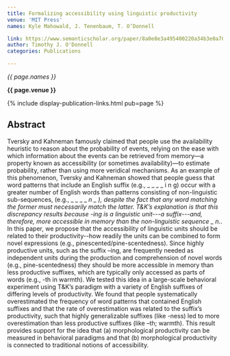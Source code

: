 ```yaml
---
title: Formalizing accessibility using linguistic productivity
venue: 'MIT Press'
names: Kyle Mahowald, J. Tenenbaum, T. O’Donnell

link: https://www.semanticscholar.org/paper/8a0e8e3a495400220a34b3e0a78fe1534c1fbd5b
author: Timothy J. O'Donnell
categories: Publications

---
```


*{{ page.names }}*

**{{ page.venue }}**

{% include display-publication-links.html pub=page %}

## Abstract

Tversky and Kahneman famously claimed that people use the availability heuristic to reason about the probability of events, relying on the ease with which information about the events can be retrieved from memory—a property known as accessibility (or sometimes availability)—to estimate probability, rather than using more veridical mechanisms. As an example of this phenomenon, Tversky and Kahneman showed that people guess that word patterns that include an English suffix (e.g., _ _ _ _ i n g) occur with a greater number of English words than patterns consisting of non-linguistic sub-sequences, (e.g., _ _ _ _ _n _ ), despite the fact that any word matching the former must necessarily match the latter. T&K’s explanation is that this discrepancy results because -ing is a linguistic unit---a suffix---and, therefore, more accessible in memory than the non-linguistic sequence _ n_.. In this paper, we propose that the accessibility of linguistic units should be related to their productivity--how readily the units can be combined to form novel expressions (e.g., pinescented/pine-scentedness). Since highly productive units, such as the suffix –ing, are frequently needed as independent units during the production and comprehension of novel words (e.g., pine-scentedness) they should be more accessible in memory than less productive suffixes, which are typically only accessed as parts of words (e.g., -th in warmth). We tested this idea in a large-scale behavioral experiment using T&K’s paradigm with a variety of English suffixes of differing levels of productivity. We found that people systematically overestimated the frequency of word patterns that contained English suffixes and that the rate of overestimation was related to the suffix’s productivity, such that highly generalizable suffixes (like -ness) led to more overestimation than less productive suffixes (like –th; warmth). This result provides support for the idea that (a) morphological productivity can be measured in behavioral paradigms and that (b) morphological productivity is connected to traditional notions of accessibility.